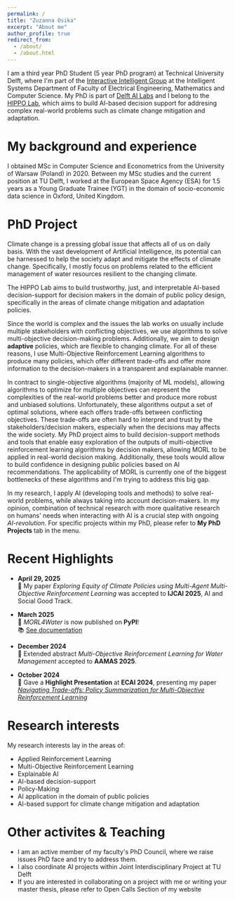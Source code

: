 ```yaml
---
permalink: /
title: "Zuzanna Osika"
excerpt: "About me"
author_profile: true
redirect_from: 
  - /about/
  - /about.html
---
```



I am a third year PhD Student (5 year PhD program) at Technical University Delft, where I'm part of the [Interactive Intelligent Group](https://www.tudelft.nl/ewi/over-de-faculteit/afdelingen/intelligent-systems/interactive-intelligence) at the Intelligent Systems Department of Faculty of Electrical Engineering, Mathematics and Computer Science. My PhD is part of [Delft AI Labs](https://www.tudelft.nl/ai/tu-delft-ai-labs) and I belong to the [HIPPO Lab](https://www.tudelft.nl/ai/hippo-lab/), which aims to build AI-based decision support for addresing complex real-world problems such as climate change mitigation and adaptation.

My background and experience
======
 I obtained MSc in Computer Science and Econometrics from the University of Warsaw (Poland) in 2020. Between my MSc studies and the current position at TU Delft, I worked at the European Space Agency (ESA) for 1.5 years as a Young Graduate Trainee (YGT) in the domain of socio-economic data science in Oxford, United Kingdom.



PhD Project
======


Climate change is a pressing global issue that affects all of us on daily basis. With the vast development of Artificial Intelligence, its  potential can be harnessed to help the society adapt and mitigate the effects of climate change. Specifically, I mostly focus on problems related to the efficient management of water resources resilient to the changing climate.

The HIPPO Lab aims to build trustworthy, just, and interpretable AI-based decision-support for decision makers in the domain of public policy design, specifically in the areas of climate change mitigation and adaptation policies. 

Since the world is complex and the issues the lab works on usually include multiple stakeholders with conflicting objectives, we use algorithms to solve multi-objective decision-making problems. Additionally, we aim to design **adaptive** policies, which are flexible to changing climate. For all of these reasons, I use Multi-Objective Reinforcement Learning  algorithms to produce many policies, which offer different trade-offs and offer more information to the decision-makers in a transparent and explainable manner.

 In contract to single-objective algorithms (majority of ML models), allowing algorithms to optimize for multiple objectives can represent the complexities of the real-world problems better and produce more robust and unbiased solutions. Unfortunately, these algorithms output a set of optimal solutions, where each offers trade-offs between conflicting objectives. These trade-offs are often hard to interpret and trust by the stakeholders/decision makers, especially when the decisions may affects the wide society. My PhD project aims to build decision-support methods and tools that enable easy exploration of the outputs of multi-objective reinforcement learning algorithms by decision makers, allowing MORL to be applied in real-world decision making. Additionally, these tools would allow to build confidence in designing public policies based on AI recommendations. The applicability of MORL is currently one of the biggest bottlenecks of these algorithms and I'm trying to address this big gap.

In my research, I apply AI (developing tools and methods) to solve real-world problems, while always taking into account decision-makers. In my opinion, combination of technical research with more qualitative research on humans' needs when interacting with AI is a crucial step with ongoing *AI-revolution*. For specific projects within my PhD, please refer to **My PhD Projects** tab in the menu. 


Recent Highlights
======

- **April 29, 2025**  
  📄 My paper *Exploring Equity of Climate Policies using Multi-Agent Multi-Objective Reinforcement Learning* was accepted to **IJCAI 2025**, AI and Social Good Track.

- **March 2025**  
  🚀 *MORL4Water* is now published on **PyPI**!  
  📚 [See documentation](https://osikazuzanna.github.io/morl4water/)

- **December 2024**  
  📝 Extended abstract *Multi-Objective Reinforcement Learning for Water Management* accepted to **AAMAS 2025**.

- **October 2024**  
  🎤 Gave a **Highlight Presentation** at **ECAI 2024**, presenting my paper  
  *[Navigating Trade-offs: Policy Summarization for Multi-Objective Reinforcement Learning](https://ebooks.iospress.nl/doi/10.3233/FAIA240830)*




Research interests
======

My research interests lay in the areas of:

* Applied Reinforcement Learning
* Multi-Objective Reinforcement Learning
* Explainable AI
* AI-based decision-support
* Policy-Making
* AI application in the domain of public policies
* AI-based support for climate change mitigation and adaptation

Other activites & Teaching
======

- I am an active member of my faculty's PhD Council, where we raise issues PhD face and try to address them. 
- I also coordinate AI projects within Joint Interdisciplinary Project at TU Delft
- If you are interested in collaborating on a project with me or writing your master thesis, please refer to Open Calls Section of my website
